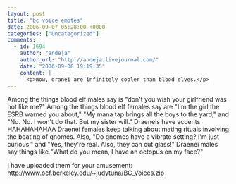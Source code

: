 ```yaml
---
layout: post
title: "bc voice emotes"
date: 2006-09-07 05:28:00 +0000
categories: ["Uncategorized"]
comments:
  - id: 1694
    author: "andeja"
    author_url: "http://andeja.livejournal.com/"
    date: "2006-09-08 19:19:35"
    content: |
      <p>Wow, dranei are infinitely cooler than blood elves.</p>
---
```


Among the things blood elf males say is "don't you wish your girlfriend was hot like me?"
Among the things blood elf females say are "I'm the girl the ESRB warned you about," "My mana tap brings all the boys to the yard," and "No. No. I won't do that. But my sister will."
Draeneis have accents HAHAHAHAHAA
Draenei females keep talking about mating rituals involving the beating of gnomes. Also, "Do gnomes have a vibrate setting? I'm just curious," and "Yes, they're real. Also, they can cut glass!"
Draenei males say things like "What do you mean, I have an octopus on my face?"

I have uploaded them for your amusement: http://www.ocf.berkeley.edu/~judytuna/BC_Voices.zip